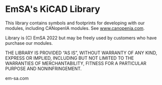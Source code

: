 # EmSA's KiCAD Library

This library contains symbols and footprints for developing with our modules, including CANopenIA modules. See www.canopenia.com.

Library is (C) EmSA 2022 but may be freely used by customers who have purchase our modules.

THE LIBRARY IS PROVIDED “AS IS”, WITHOUT WARRANTY OF ANY KIND, EXPRESS OR IMPLIED, INCLUDING BUT NOT LIMITED TO THE WARRANTIES OF MERCHANTABILITY, FITNESS FOR A PARTICULAR PURPOSE AND NONINFRINGEMENT.

em-sa.com
